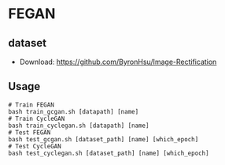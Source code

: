 # FEGAN
## dataset
- Download: https://github.com/ByronHsu/Image-Rectification
## Usage
```
# Train FEGAN
bash train_gcgan.sh [datapath] [name]
# Train CycleGAN
bash train_cyclegan.sh [datapath] [name]
# Test FEGAN
bash test_gcgan.sh [dataset_path] [name] [which_epoch]
# Test CycleGAN
bash test_cyclegan.sh [dataset_path] [name] [which_epoch]
```

